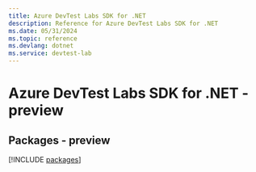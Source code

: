 ```yaml
---
title: Azure DevTest Labs SDK for .NET
description: Reference for Azure DevTest Labs SDK for .NET
ms.date: 05/31/2024
ms.topic: reference
ms.devlang: dotnet
ms.service: devtest-lab
---
```

# Azure DevTest Labs SDK for .NET - preview
## Packages - preview
[!INCLUDE [packages](devtest-labs-index.md)]